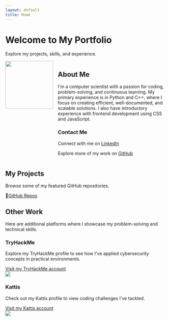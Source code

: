 ```yaml
---
layout: default
title: Home
---
```


<h1>Welcome to My Portfolio</h1>
<p>Explore my projects, skills, and experience.</p>

<div style="display: flex; align-items: flex-start;">
  <img src="https://github.com/user-attachments/assets/b36c6411-0f0b-4488-8f23-84e00c84f255" style="width:150px; margin-right:15px;"/>
  <div>
    <h2>About Me</h2>
    <p>I'm a computer scientist with a passion for coding, problem-solving, and continuous learning. My primary experience is in Python and C++, where I focus on creating efficient, well-documented, and scalable solutions. I also have introductory experience with frontend development using CSS and JavaScript.</p>
    <h3>Contact Me</h3>
    <p>Connect with me on <a href="https://www.linkedin.com/in/claytome" target="_blank">LinkedIn</a></p>
    <p>Explore more of my work on <a href="https://github.com/clayton-h" target="_blank">GitHub</a></p>
  </div>
</div>

<h2>My Projects</h2>
<p>Browse some of my featured GitHub repositories.</p>
💼<a href="/projects/">GitHub Repos</a>

<h2>Other Work</h2>
<p>Here are additional platforms where I showcase my problem-solving and technical skills.</p>

<h3>TryHackMe</h3>
<p>Explore my TryHackMe profile to see how I've applied cybersecurity concepts in practical environments.</p>
<a href="https://tryhackme.com/r/p/claytonhodges326" target="_blank">Visit my TryHackMe account</a>
<div style="display: flex; align-items: flex-start;">
  <img src="https://github.com/user-attachments/assets/f1e3a53c-6877-4802-8f36-3e185db51353"/>
</div>

<h3>Kattis</h3>
<p>Check out my Kattis profile to view coding challenges I've tackled.</p>
<a href="https://open.kattis.com/users/clayton-hodges" target="_blank">Visit my Kattis account</a>
<div style="display: flex; align-items: flex-start;">
  <img src="https://github.com/user-attachments/assets/441fc58b-0cb8-484e-9f71-19fa1d15f9df"/>
</div>
